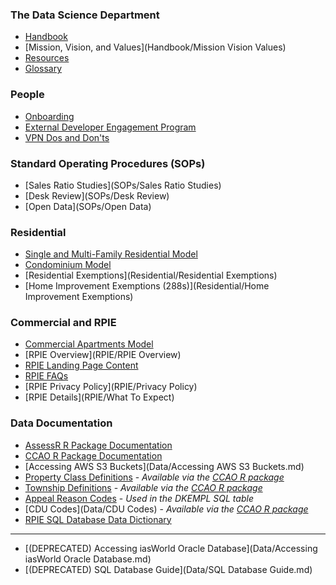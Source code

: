 ### The Data Science Department

 * [Handbook](Handbook/Handbook)
 * [Mission, Vision, and Values](Handbook/Mission Vision Values)
 * [Resources](Handbook/Resources)
 * [Glossary](Handbook/Glossary)

### People

 * [Onboarding](People/Onboarding)
 * [External Developer Engagement Program](People/Contributing)
 * [VPN Dos and Don'ts](People/VPN)

### Standard Operating Procedures (SOPs)

 * [Sales Ratio Studies](SOPs/Sales Ratio Studies)
 * [Desk Review](SOPs/Desk Review)
 * [Open Data](SOPs/Open Data)

### Residential

 * [Single and Multi-Family Residential Model](https://gitlab.com/ccao-data-science---modeling/models/ccao_res_avm)
 * [Condominium Model](https://gitlab.com/ccao-data-science---modeling/models/ccao_condo_avm)
 * [Residential Exemptions](Residential/Residential Exemptions)
 * [Home Improvement Exemptions (288s)](Residential/Home Improvement Exemptions)

### Commercial and RPIE

 * [Commercial Apartments Model](https://gitlab.com/ccao-data-science---modeling/models/commercial-apartments-automated-valuation-model)
 * [RPIE Overview](RPIE/RPIE Overview)
 * [RPIE Landing Page Content](RPIE/Overview)
 * [RPIE FAQs](RPIE/FAQs)
 * [RPIE Privacy Policy](RPIE/Privacy Policy)
 * [RPIE Details](RPIE/What To Expect)

### Data Documentation

 * [AssessR R Package Documentation](https://ccao-data-science---modeling.gitlab.io/packages/assessr/reference/)
 * [CCAO R Package Documentation](https://ccao-data-science---modeling.gitlab.io/packages/ccao/reference/)
 * [Accessing AWS S3 Buckets](Data/Accessing AWS S3 Buckets.md)
 * [Property Class Definitions](Data/class-definitions.pdf) - *Available via the [CCAO R package](https://gitlab.com/ccao-data-science---modeling/packages/ccao)*
 * [Township Definitions](Data/Townships) - *Available via the [CCAO R package](https://gitlab.com/ccao-data-science---modeling/packages/ccao)*
 * [Appeal Reason Codes](https://prodassets.cookcountyassessor.com/s3fs-public/form_documents/reasoncodes.pdf) - *Used in the DKEMPL SQL table*
 * [CDU Codes](Data/CDU Codes) - *Available via the [CCAO R package](https://gitlab.com/ccao-data-science---modeling/packages/ccao)*
 * [RPIE SQL Database Data Dictionary](https://gitlab.com/ccao-data-science---modeling/documentation/wiki_content/-/blob/master/RPIE/rpie%20data%20dictionary.xlsx)
 ***
 * [(DEPRECATED) Accessing iasWorld Oracle Database](Data/Accessing iasWorld Oracle Database.md)
 * [(DEPRECATED) SQL Database Guide](Data/SQL Database Guide.md)
